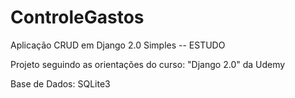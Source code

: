 # ControleGastos
Aplicação CRUD em Django 2.0 Simples -- ESTUDO

Projeto seguindo as orientações do curso: "Django 2.0" da Udemy

Base de Dados: SQLite3
